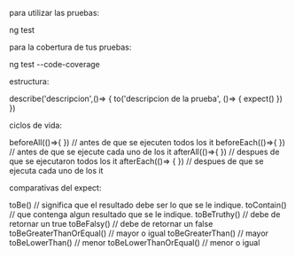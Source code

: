 para utilizar las pruebas:

ng test

para la cobertura de tus pruebas: 

ng test --code-coverage

estructura:

describe('descripcion',()=> {
	to('descripcion de la prueba', ()=> {
		expect()
	})
})

ciclos de vida:

beforeAll(()=>{ }) // antes de que se ejecuten todos los it
beforeEach(()=>{ }) // antes de que se ejecute cada uno de los it
afterAll(()=>{ }) // despues de que se ejecutaron todos los it
afterEach(()=> { }) // despues de que se ejecuta cada uno de los it


comparativas del expect:

toBe()  // significa que el resultado debe ser lo que se le indique.
toContain() // que contenga algun resultado que se le indique.
toBeTruthy() // debe de retornar un true
toBeFalsy() // debe de retornar un false
toBeGreaterThanOrEqual() // mayor o igual
toBeGreaterThan() // mayor
toBeLowerThan() // menor
toBeLowerThanOrEqual() // menor o igual
